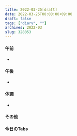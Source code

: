 ```yaml
---
title: 2022-03-25[draft]
date: 2022-03-25T00:00:00+09:00
draft: false
tags: ["diary", ""]
archives: 2022-03
slug: 328353
---
```

#### 午前
- 
#### 午後
- 
#### 体調
- 
#### その他
#### 今日のTabs